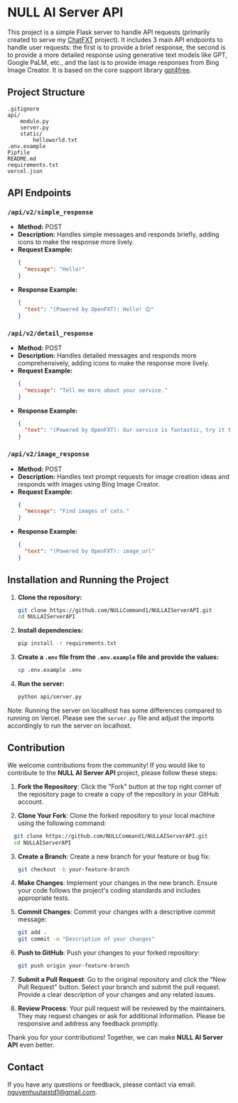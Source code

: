 # NULL AI Server API

This project is a simple Flask server to handle API requests (primarily created to serve my [ChatFXT](https://github.com/NULLCommand1/ChatFXT) project). It includes 3 main API endpoints to handle user requests: the first is to provide a brief response, the second is to provide a more detailed response using generative text models like GPT, Google PaLM, etc., and the last is to provide image responses from Bing Image Creator. It is based on the core support library [gpt4free](https://github.com/xtekky/).

## Project Structure

```
.gitignore
api/
    module.py
    server.py
    static/
        helloworld.txt
.env.example
Pipfile 
README.md
requirements.txt
vercel.json
```

## API Endpoints

### `/api/v2/simple_response`

- **Method:** POST
- **Description:** Handles simple messages and responds briefly, adding icons to make the response more lively.
- **Request Example:**
  ```json
  {
    "message": "Hello!"
  }
  ```
- **Response Example:**
  ```json
  {
    "text": "(Powered by OpenFXT): Hello! 😊"
  }
  ```

### `/api/v2/detail_response`

- **Method:** POST
- **Description:** Handles detailed messages and responds more comprehensively, adding icons to make the response more lively.
- **Request Example:**
  ```json
  {
    "message": "Tell me more about your service."
  }
  ```
- **Response Example:**
  ```json
  {
    "text": "(Powered by OpenFXT): Our service is fantastic, try it today! 😊"
  }
  ```

### `/api/v2/image_response`

- **Method:** POST
- **Description:** Handles text prompt requests for image creation ideas and responds with images using Bing Image Creator.
- **Request Example:**
  ```json
  {
    "message": "Find images of cats."
  }
  ```
- **Response Example:**
  ```json
  {
    "text": "(Powered by OpenFXT): image_url"
  }
  ```

## Installation and Running the Project

1. **Clone the repository:**
   ```sh
   git clone https://github.com/NULLCommand1/NULLAIServerAPI.git
   cd NULLAIServerAPI
   ```

2. **Install dependencies:**
   ```sh
   pip install -r requirements.txt
   ```

3. **Create a `.env` file from the `.env.example` file and provide the values:**
   ```sh
   cp .env.example .env
   ```

4. **Run the server:**
   ```sh
   python api/server.py
   ```
Note: Running the server on localhost has some differences compared to running on Vercel. Please see the `server.py` file and adjust the imports accordingly to run the server on localhost.

## Contribution

We welcome contributions from the community! If you would like to contribute to the **NULL AI Server API** project, please follow these steps:

1. **Fork the Repository**: Click the "Fork" button at the top right corner of the repository page to create a copy of the repository in your GitHub account.

2. **Clone Your Fork**: Clone the forked repository to your local machine using the following command:

 ```bash
   git clone https://github.com/NULLCommand1/NULLAIServerAPI.git
   cd NULLAIServerAPI
   ```

3. **Create a Branch**: Create a new branch for your feature or bug fix:
   ```bash
   git checkout -b your-feature-branch
   ```

4. **Make Changes**: Implement your changes in the new branch. Ensure your code follows the project's coding standards and includes appropriate tests.

5. **Commit Changes**: Commit your changes with a descriptive commit message:
   ```bash
   git add .
   git commit -m "Description of your changes"
   ```

6. **Push to GitHub**: Push your changes to your forked repository:
   ```bash
   git push origin your-feature-branch
   ```

7. **Submit a Pull Request**: Go to the original repository and click the "New Pull Request" button. Select your branch and submit the pull request. Provide a clear description of your changes and any related issues.

8. **Review Process**: Your pull request will be reviewed by the maintainers. They may request changes or ask for additional information. Please be responsive and address any feedback promptly.

Thank you for your contributions! Together, we can make **NULL AI Server API** even better.

## Contact

If you have any questions or feedback, please contact via email: nguyenhuutaistd1@gmail.com.